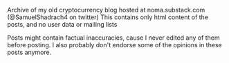 Archive of my old cryptocurrency blog hosted at noma.substack.com (@SamuelShadrach4 on twitter)
This contains only html content of the posts, and no user data or mailing lists

Posts might contain factual inaccuracies, cause I never edited any of them before posting. I also probably don't endorse some of the opinions in these posts anymore.
